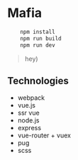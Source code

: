 # Mafia

```bash
    npm install
    npm run build
    npm run dev
```

> hey)

## Technologies
* webpack
* vue.js
* ssr vue
* node.js
* express
* vue-router + vuex
* pug
* scss